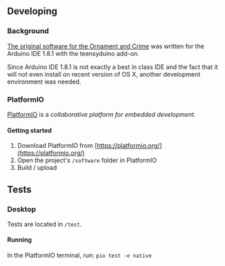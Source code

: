 ## Developing

### Background
[The original software for the Ornament and Crime](https://github.com/mxmxmx/O_C) was written for the Arduino IDE 1.8.1 with the teensyduino add-on.

Since Arduino IDE 1.8.1 is not exactly a best in class IDE and the fact that it will not even install on recent version of OS X, another development environment was needed.

### PlatformIO
[PlatformIO](https://platformio.org/) is a _collaborative platform for embedded development_. 

#### Getting started
1. Download PlatformIO from [https://platformio.org/](https://platformio.org/)
2. Open the project's `/software` folder in PlatformIO
3. Build / upload


## Tests
### Desktop
Tests are located in `/test`.

#### Running
In the PlatformIO terminal, run:
`pio test -e native`